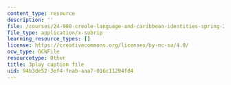 ```yaml
---
content_type: resource
description: ''
file: /courses/24-908-creole-language-and-caribbean-identities-spring-2017/94b3de523ef4feabaaa7016c11204fd4_g0KqIIEjXiM.srt
file_type: application/x-subrip
learning_resource_types: []
license: https://creativecommons.org/licenses/by-nc-sa/4.0/
ocw_type: OCWFile
resourcetype: Other
title: 3play caption file
uid: 94b3de52-3ef4-feab-aaa7-016c11204fd4
---
```

